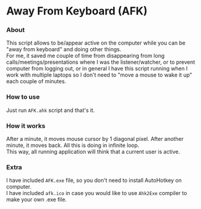 # Away From Keyboard (AFK)

### About
This script allows to be/appear active on the computer while you can be "away from keyboard" and doing other things.  
For me, it saved me couple of time from disappearing from long calls/meetings/presentations where I was the listener/watcher, or to prevent computer from logging out, or in general I have this script running when I work with multiple laptops so I don't need to "move a mouse to wake it up" each couple of minutes.

### How to use
Just run `AFK.ahk` script and that's it.

### How it works
After a minute, it moves mouse cursor by 1 diagonal pixel. After another minute, it moves back. All this is doing in infinite loop.  
This way, all running application will think that a current user is active.

### Extra
I have included `AFK.exe` file, so you don't need to install AutoHotkey on computer.  
I have included `afk.ico` in case you would like to use `Ahk2Exe` compiler to make your own .exe file.